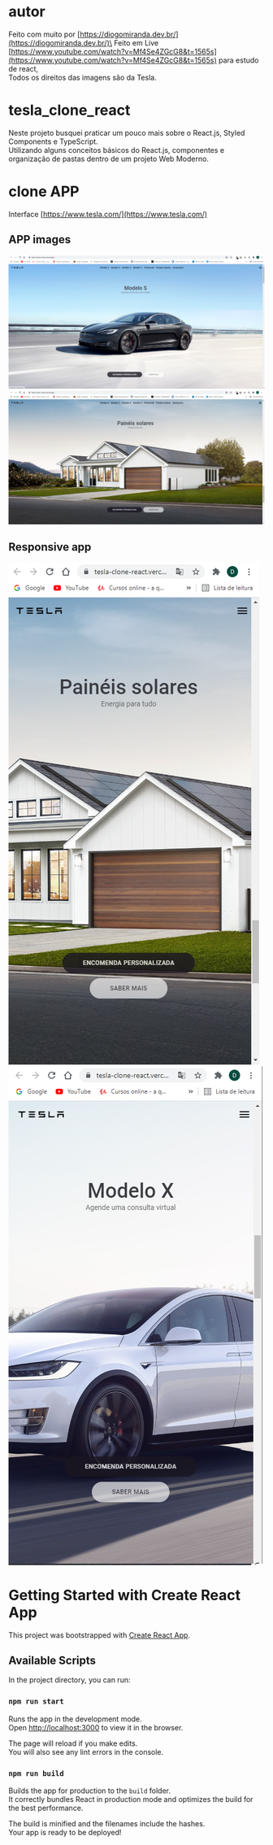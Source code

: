 # autor
Feito com muito por [https://diogomiranda.dev.br/](https://diogomiranda.dev.br/)\
Feito em Live [https://www.youtube.com/watch?v=Mf4Se4ZGcG8&t=1565s](https://www.youtube.com/watch?v=Mf4Se4ZGcG8&t=1565s) para estudo de react,\
Todos os direitos das imagens são da Tesla.

# tesla_clone_react
Neste projeto busquei praticar um pouco mais sobre o React.js, Styled Components e TypeScript.\
Utilizando alguns conceitos básicos do React.js, componentes e organização de pastas dentro de um projeto Web Moderno.

# clone APP
Interface [https://www.tesla.com/](https://www.tesla.com/)

## APP images
![Screenshot_1](/img/tesla_clone_react_img0.png "Screenshot_1")
![Screenshot_2](/img/tesla_clone_react_img1.png "Screenshot_2")
## Responsive app
![Screenshot_3](/img/tesla_clone_react_img_resp0.png "Screenshot_3")
![Screenshot_4](/img/tesla_clone_react_img_resp1.png "Screenshot_4")

# Getting Started with Create React App

This project was bootstrapped with [Create React App](https://github.com/facebook/create-react-app).

## Available Scripts

In the project directory, you can run:

### `npm run start`

Runs the app in the development mode.\
Open [http://localhost:3000](http://localhost:3000) to view it in the browser.

The page will reload if you make edits.\
You will also see any lint errors in the console.

### `npm run build`

Builds the app for production to the `build` folder.\
It correctly bundles React in production mode and optimizes the build for the best performance.

The build is minified and the filenames include the hashes.\
Your app is ready to be deployed!